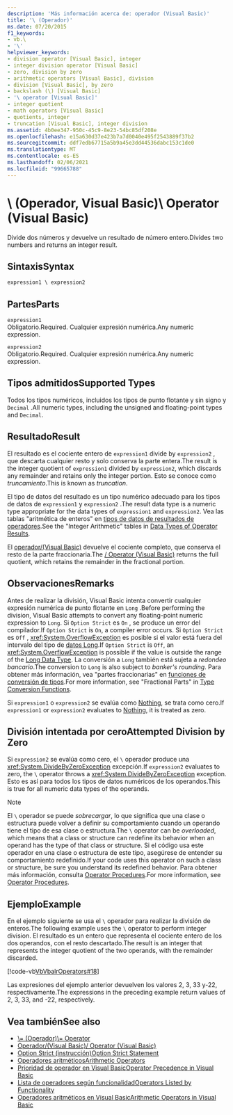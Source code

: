 ```yaml
---
description: 'Más información acerca de: operador (Visual Basic)'
title: '\ (Operador)'
ms.date: 07/20/2015
f1_keywords:
- vb.\
- '\'
helpviewer_keywords:
- division operator [Visual Basic], integer
- integer division operator [Visual Basic]
- zero, division by zero
- arithmetic operators [Visual Basic], division
- division [Visual Basic], by zero
- backslash (\) [Visual Basic]
- '\ operator [Visual Basic]'
- integer quotient
- math operators [Visual Basic]
- quotients, integer
- truncation [Visual Basic], integer division
ms.assetid: 4b0ee347-950c-45c9-8e23-54bc85df208e
ms.openlocfilehash: e15a630d37e423b7a7d0040e495f2543889f37b2
ms.sourcegitcommit: ddf7edb67715a5b9a45e3dd44536dabc153c1de0
ms.translationtype: MT
ms.contentlocale: es-ES
ms.lasthandoff: 02/06/2021
ms.locfileid: "99665788"
---
```

# <a name="-operator-visual-basic"></a><span data-ttu-id="1ab35-103">\ (Operador, Visual Basic)</span><span class="sxs-lookup"><span data-stu-id="1ab35-103">\ Operator (Visual Basic)</span></span>

<span data-ttu-id="1ab35-104">Divide dos números y devuelve un resultado de número entero.</span><span class="sxs-lookup"><span data-stu-id="1ab35-104">Divides two numbers and returns an integer result.</span></span>  
  
## <a name="syntax"></a><span data-ttu-id="1ab35-105">Sintaxis</span><span class="sxs-lookup"><span data-stu-id="1ab35-105">Syntax</span></span>  
  
```vb  
expression1 \ expression2  
```  
  
## <a name="parts"></a><span data-ttu-id="1ab35-106">Partes</span><span class="sxs-lookup"><span data-stu-id="1ab35-106">Parts</span></span>  

 `expression1`  
 <span data-ttu-id="1ab35-107">Obligatorio.</span><span class="sxs-lookup"><span data-stu-id="1ab35-107">Required.</span></span> <span data-ttu-id="1ab35-108">Cualquier expresión numérica.</span><span class="sxs-lookup"><span data-stu-id="1ab35-108">Any numeric expression.</span></span>  
  
 `expression2`  
 <span data-ttu-id="1ab35-109">Obligatorio.</span><span class="sxs-lookup"><span data-stu-id="1ab35-109">Required.</span></span> <span data-ttu-id="1ab35-110">Cualquier expresión numérica.</span><span class="sxs-lookup"><span data-stu-id="1ab35-110">Any numeric expression.</span></span>  
  
## <a name="supported-types"></a><span data-ttu-id="1ab35-111">Tipos admitidos</span><span class="sxs-lookup"><span data-stu-id="1ab35-111">Supported Types</span></span>  

 <span data-ttu-id="1ab35-112">Todos los tipos numéricos, incluidos los tipos de punto flotante y sin signo y `Decimal` .</span><span class="sxs-lookup"><span data-stu-id="1ab35-112">All numeric types, including the unsigned and floating-point types and `Decimal`.</span></span>  
  
## <a name="result"></a><span data-ttu-id="1ab35-113">Resultado</span><span class="sxs-lookup"><span data-stu-id="1ab35-113">Result</span></span>  

 <span data-ttu-id="1ab35-114">El resultado es el cociente entero de `expression1` divide by `expression2` , que descarta cualquier resto y solo conserva la parte entera.</span><span class="sxs-lookup"><span data-stu-id="1ab35-114">The result is the integer quotient of `expression1` divided by `expression2`, which discards any remainder and retains only the integer portion.</span></span> <span data-ttu-id="1ab35-115">Esto se conoce como *truncamiento*.</span><span class="sxs-lookup"><span data-stu-id="1ab35-115">This is known as *truncation*.</span></span>  
  
 <span data-ttu-id="1ab35-116">El tipo de datos del resultado es un tipo numérico adecuado para los tipos de datos de `expression1` y `expression2` .</span><span class="sxs-lookup"><span data-stu-id="1ab35-116">The result data type is a numeric type appropriate for the data types of `expression1` and `expression2`.</span></span> <span data-ttu-id="1ab35-117">Vea las tablas "aritmética de enteros" en [tipos de datos de resultados de operadores](data-types-of-operator-results.md).</span><span class="sxs-lookup"><span data-stu-id="1ab35-117">See the "Integer Arithmetic" tables in [Data Types of Operator Results](data-types-of-operator-results.md).</span></span>  
  
 <span data-ttu-id="1ab35-118">El [operador/(Visual Basic)](floating-point-division-operator.md) devuelve el cociente completo, que conserva el resto de la parte fraccionaria.</span><span class="sxs-lookup"><span data-stu-id="1ab35-118">The [/ Operator (Visual Basic)](floating-point-division-operator.md) returns the full quotient, which retains the remainder in the fractional portion.</span></span>  
  
## <a name="remarks"></a><span data-ttu-id="1ab35-119">Observaciones</span><span class="sxs-lookup"><span data-stu-id="1ab35-119">Remarks</span></span>  

 <span data-ttu-id="1ab35-120">Antes de realizar la división, Visual Basic intenta convertir cualquier expresión numérica de punto flotante en `Long` .</span><span class="sxs-lookup"><span data-stu-id="1ab35-120">Before performing the division, Visual Basic attempts to convert any floating-point numeric expression to `Long`.</span></span> <span data-ttu-id="1ab35-121">Si `Option Strict` es `On` , se produce un error del compilador.</span><span class="sxs-lookup"><span data-stu-id="1ab35-121">If `Option Strict` is `On`, a compiler error occurs.</span></span> <span data-ttu-id="1ab35-122">Si `Option Strict` es `Off` , <xref:System.OverflowException> es posible si el valor está fuera del intervalo del tipo de [datos Long](../data-types/long-data-type.md).</span><span class="sxs-lookup"><span data-stu-id="1ab35-122">If `Option Strict` is `Off`, an <xref:System.OverflowException> is possible if the value is outside the range of the [Long Data Type](../data-types/long-data-type.md).</span></span> <span data-ttu-id="1ab35-123">La conversión a `Long` también está sujeta a *redondeo bancario*.</span><span class="sxs-lookup"><span data-stu-id="1ab35-123">The conversion to `Long` is also subject to *banker's rounding*.</span></span> <span data-ttu-id="1ab35-124">Para obtener más información, vea "partes fraccionarias" en [funciones de conversión de tipos](../functions/type-conversion-functions.md).</span><span class="sxs-lookup"><span data-stu-id="1ab35-124">For more information, see "Fractional Parts" in [Type Conversion Functions](../functions/type-conversion-functions.md).</span></span>  
  
 <span data-ttu-id="1ab35-125">Si `expression1` o `expression2` se evalúa como [Nothing](../nothing.md), se trata como cero.</span><span class="sxs-lookup"><span data-stu-id="1ab35-125">If `expression1` or `expression2` evaluates to [Nothing](../nothing.md), it is treated as zero.</span></span>  
  
## <a name="attempted-division-by-zero"></a><span data-ttu-id="1ab35-126">División intentada por cero</span><span class="sxs-lookup"><span data-stu-id="1ab35-126">Attempted Division by Zero</span></span>  

 <span data-ttu-id="1ab35-127">Si `expression2` se evalúa como cero, el `\` operador produce una <xref:System.DivideByZeroException> excepción.</span><span class="sxs-lookup"><span data-stu-id="1ab35-127">If `expression2` evaluates to zero, the `\` operator throws a <xref:System.DivideByZeroException> exception.</span></span> <span data-ttu-id="1ab35-128">Esto es así para todos los tipos de datos numéricos de los operandos.</span><span class="sxs-lookup"><span data-stu-id="1ab35-128">This is true for all numeric data types of the operands.</span></span>  
  
> [!NOTE]
> <span data-ttu-id="1ab35-129">El `\` operador se puede *sobrecargar*, lo que significa que una clase o estructura puede volver a definir su comportamiento cuando un operando tiene el tipo de esa clase o estructura.</span><span class="sxs-lookup"><span data-stu-id="1ab35-129">The `\` operator can be *overloaded*, which means that a class or structure can redefine its behavior when an operand has the type of that class or structure.</span></span> <span data-ttu-id="1ab35-130">Si el código usa este operador en una clase o estructura de este tipo, asegúrese de entender su comportamiento redefinido.</span><span class="sxs-lookup"><span data-stu-id="1ab35-130">If your code uses this operator on such a class or structure, be sure you understand its redefined behavior.</span></span> <span data-ttu-id="1ab35-131">Para obtener más información, consulta [Operator Procedures](../../programming-guide/language-features/procedures/operator-procedures.md).</span><span class="sxs-lookup"><span data-stu-id="1ab35-131">For more information, see [Operator Procedures](../../programming-guide/language-features/procedures/operator-procedures.md).</span></span>  
  
## <a name="example"></a><span data-ttu-id="1ab35-132">Ejemplo</span><span class="sxs-lookup"><span data-stu-id="1ab35-132">Example</span></span>  

 <span data-ttu-id="1ab35-133">En el ejemplo siguiente se usa el `\` operador para realizar la división de enteros.</span><span class="sxs-lookup"><span data-stu-id="1ab35-133">The following example uses the `\` operator to perform integer division.</span></span> <span data-ttu-id="1ab35-134">El resultado es un entero que representa el cociente entero de los dos operandos, con el resto descartado.</span><span class="sxs-lookup"><span data-stu-id="1ab35-134">The result is an integer that represents the integer quotient of the two operands, with the remainder discarded.</span></span>  
  
 [!code-vb[VbVbalrOperators#18](~/samples/snippets/visualbasic/VS_Snippets_VBCSharp/VbVbalrOperators/VB/Class1.vb#18)]  
  
 <span data-ttu-id="1ab35-135">Las expresiones del ejemplo anterior devuelven los valores 2, 3, 33 y-22, respectivamente.</span><span class="sxs-lookup"><span data-stu-id="1ab35-135">The expressions in the preceding example return values of 2, 3, 33, and -22, respectively.</span></span>  
  
## <a name="see-also"></a><span data-ttu-id="1ab35-136">Vea también</span><span class="sxs-lookup"><span data-stu-id="1ab35-136">See also</span></span>

- [<span data-ttu-id="1ab35-137">\\= (Operador)</span><span class="sxs-lookup"><span data-stu-id="1ab35-137">\\= Operator</span></span>](integer-division-assignment-operator.md)
- [<span data-ttu-id="1ab35-138">Operador/(Visual Basic)</span><span class="sxs-lookup"><span data-stu-id="1ab35-138">/ Operator (Visual Basic)</span></span>](floating-point-division-operator.md)
- [<span data-ttu-id="1ab35-139">Option Strict (instrucción)</span><span class="sxs-lookup"><span data-stu-id="1ab35-139">Option Strict Statement</span></span>](../statements/option-strict-statement.md)
- [<span data-ttu-id="1ab35-140">Operadores aritméticos</span><span class="sxs-lookup"><span data-stu-id="1ab35-140">Arithmetic Operators</span></span>](arithmetic-operators.md)
- [<span data-ttu-id="1ab35-141">Prioridad de operador en Visual Basic</span><span class="sxs-lookup"><span data-stu-id="1ab35-141">Operator Precedence in Visual Basic</span></span>](operator-precedence.md)
- [<span data-ttu-id="1ab35-142">Lista de operadores según funcionalidad</span><span class="sxs-lookup"><span data-stu-id="1ab35-142">Operators Listed by Functionality</span></span>](operators-listed-by-functionality.md)
- [<span data-ttu-id="1ab35-143">Operadores aritméticos en Visual Basic</span><span class="sxs-lookup"><span data-stu-id="1ab35-143">Arithmetic Operators in Visual Basic</span></span>](../../programming-guide/language-features/operators-and-expressions/arithmetic-operators.md)
